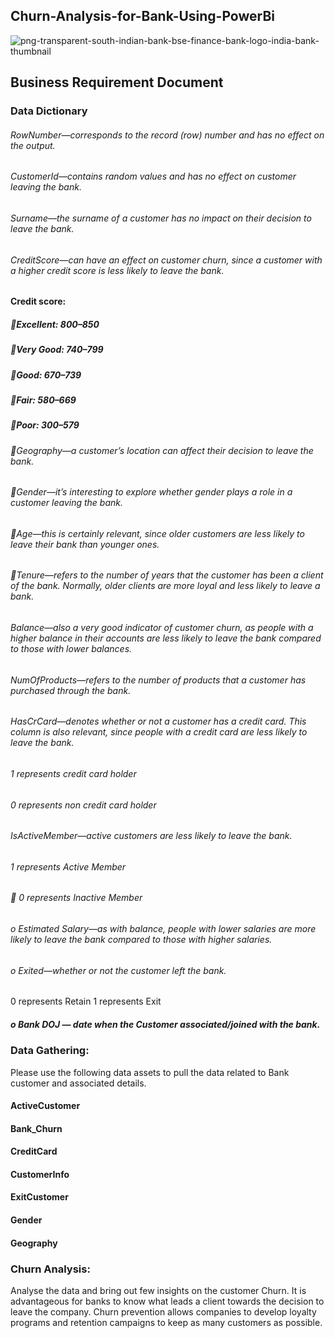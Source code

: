## Churn-Analysis-for-Bank-Using-PowerBi


![png-transparent-south-indian-bank-bse-finance-bank-logo-india-bank-thumbnail](https://github.com/Nikitasuryawanshi/Churn-Analysis-for-bank-using-PowerBI/assets/105000370/76ec82c0-8d82-449b-89a9-cdc337e46a0e)

## Business Requirement Document
### Data Dictionary
###### RowNumber—corresponds to the record (row) number and has no effect on the output.
###### CustomerId—contains random values and has no effect on customer leaving the bank.
###### Surname—the surname of a customer has no impact on their decision to leave the bank.
###### CreditScore—can have an effect on customer churn, since a customer with a higher credit score is less likely to leave the bank.
#### Credit score:
##### Excellent: 800–850
##### Very Good: 740–799
##### Good: 670–739
##### Fair: 580–669
##### Poor: 300–579

###### Geography—a customer’s location can affect their decision to leave the bank.
###### Gender—it’s interesting to explore whether gender plays a role in a customer leaving the bank.
###### Age—this is certainly relevant, since older customers are less likely to leave their bank than younger ones.
###### Tenure—refers to the number of years that the customer has been a client of the bank. Normally, older clients are more loyal and less likely to leave a bank.
######  Balance—also a very good indicator of customer churn, as people with a higher balance in their accounts are less likely to leave the bank compared to those with lower balances.
######  NumOfProducts—refers to the number of products that a customer has purchased through the bank. 
######  HasCrCard—denotes whether or not a customer has a credit card. This column is also relevant, since people with a credit card are less likely to leave the bank.
######  1 represents credit card holder
###### 0 represents non credit card holder
######  IsActiveMember—active customers are less likely to leave the bank.
######  1 represents Active Member
######  0 represents Inactive Member
###### o Estimated Salary—as with balance, people with lower salaries are more likely to leave the bank compared to those with higher salaries.
###### o Exited—whether or not the customer left the bank.
  0 represents Retain 
  1 represents Exit
##### o Bank DOJ — date when the Customer associated/joined  with the bank.



### Data Gathering:

Please use the following data assets to pull the data related to Bank customer and associated details.
#### ActiveCustomer 
#### Bank_Churn
#### CreditCard
#### CustomerInfo
#### ExitCustomer
#### Gender
#### Geography

### Churn Analysis:
Analyse the data and bring out few insights on the customer Churn.
It is advantageous for banks to know what leads a client towards the decision to leave the company.
Churn prevention allows companies to develop loyalty programs and retention campaigns to keep as many customers as possible.
